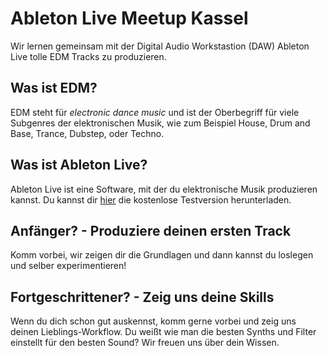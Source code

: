 # Ableton Live Meetup Kassel

Wir lernen gemeinsam mit der Digital Audio Workstastion (DAW) Ableton Live tolle EDM Tracks zu produzieren.

## Was ist EDM?
EDM steht für *electronic dance music* und ist der Oberbegriff für viele Subgenres der elektronischen Musik, wie zum Beispiel House, Drum and Base, Trance, Dubstep, oder Techno.

## Was ist Ableton Live?
Ableton Live ist eine Software, mit der du elektronische Musik produzieren kannst. Du kannst dir  [hier](https://www.ableton.com/de/trial/) die kostenlose Testversion herunterladen.

## Anfänger? - Produziere deinen ersten Track 
Komm vorbei, wir zeigen dir die Grundlagen und dann kannst du loslegen und selber experimentieren!

## Fortgeschrittener? - Zeig uns deine Skills
Wenn du dich schon gut auskennst, komm gerne vorbei und zeig uns deinen Lieblings-Workflow. Du weißt wie man die besten Synths und Filter einstellt für den besten Sound? Wir freuen uns über dein Wissen.
